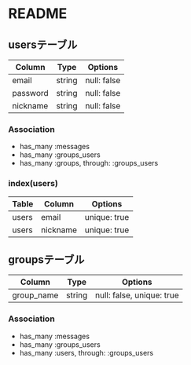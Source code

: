 # README

## usersテーブル
|Column|Type|Options|
|------|----|-------|
|email|string|null: false|
|password|string|null: false|
|nickname|string|null: false|
### Association
- has_many :messages
- has_many :groups_users
- has_many :groups, through: :groups_users
### index(users)
|Table|Column|Options|
|-----|------|-------|
|users|email|unique: true|
|users|nickname|unique: true|

## groupsテーブル
|Column|Type|Options|
|------|----|-------|
|group_name|string|null: false, unique: true|
### Association
- has_many :messages
- has_many :groups_users
- has_many :users, through: :groups_users
